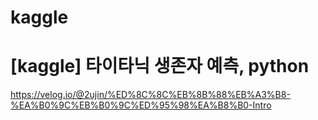 # kaggle

# [kaggle] 타이타닉 생존자 예측, python
https://velog.io/@2ujin/%ED%8C%8C%EB%8B%88%EB%A3%B8-%EA%B0%9C%EB%B0%9C%ED%95%98%EA%B8%B0-Intro
